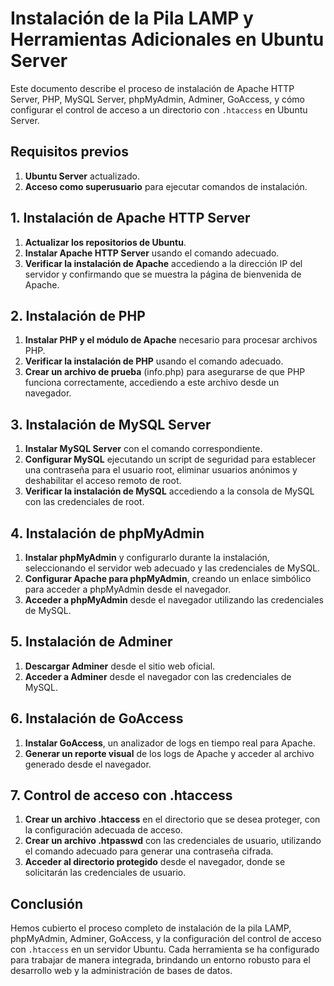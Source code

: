# Instalación de la Pila LAMP y Herramientas Adicionales en Ubuntu Server

Este documento describe el proceso de instalación de Apache HTTP Server, PHP, MySQL Server, phpMyAdmin, Adminer, GoAccess, y cómo configurar el control de acceso a un directorio con `.htaccess` en Ubuntu Server.

## Requisitos previos

1. **Ubuntu Server** actualizado.
2. **Acceso como superusuario** para ejecutar comandos de instalación.

## 1. Instalación de Apache HTTP Server

1. **Actualizar los repositorios de Ubuntu**.
2. **Instalar Apache HTTP Server** usando el comando adecuado.
3. **Verificar la instalación de Apache** accediendo a la dirección IP del servidor y confirmando que se muestra la página de bienvenida de Apache.

## 2. Instalación de PHP

1. **Instalar PHP y el módulo de Apache** necesario para procesar archivos PHP.
2. **Verificar la instalación de PHP** usando el comando adecuado.
3. **Crear un archivo de prueba** (info.php) para asegurarse de que PHP funciona correctamente, accediendo a este archivo desde un navegador.

## 3. Instalación de MySQL Server

1. **Instalar MySQL Server** con el comando correspondiente.
2. **Configurar MySQL** ejecutando un script de seguridad para establecer una contraseña para el usuario root, eliminar usuarios anónimos y deshabilitar el acceso remoto de root.
3. **Verificar la instalación de MySQL** accediendo a la consola de MySQL con las credenciales de root.

## 4. Instalación de phpMyAdmin

1. **Instalar phpMyAdmin** y configurarlo durante la instalación, seleccionando el servidor web adecuado y las credenciales de MySQL.
2. **Configurar Apache para phpMyAdmin**, creando un enlace simbólico para acceder a phpMyAdmin desde el navegador.
3. **Acceder a phpMyAdmin** desde el navegador utilizando las credenciales de MySQL.

## 5. Instalación de Adminer

1. **Descargar Adminer** desde el sitio web oficial.
2. **Acceder a Adminer** desde el navegador con las credenciales de MySQL.

## 6. Instalación de GoAccess

1. **Instalar GoAccess**, un analizador de logs en tiempo real para Apache.
2. **Generar un reporte visual** de los logs de Apache y acceder al archivo generado desde el navegador.

## 7. Control de acceso con .htaccess

1. **Crear un archivo .htaccess** en el directorio que se desea proteger, con la configuración adecuada de acceso.
2. **Crear un archivo .htpasswd** con las credenciales de usuario, utilizando el comando adecuado para generar una contraseña cifrada.
3. **Acceder al directorio protegido** desde el navegador, donde se solicitarán las credenciales de usuario.

## Conclusión

Hemos cubierto el proceso completo de instalación de la pila LAMP, phpMyAdmin, Adminer, GoAccess, y la configuración del control de acceso con `.htaccess` en un servidor Ubuntu. Cada herramienta se ha configurado para trabajar de manera integrada, brindando un entorno robusto para el desarrollo web y la administración de bases de datos.
